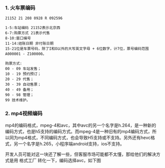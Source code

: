 ### 1. 火车票编码
```
21152 21 208 0928 R 092596
```
```
1-5:车站编码 21152表示北京西
6-7:购票方式 21表示代售
8-10:窗口编号
11-14:结账日期 非付账日期
15-21位是车票号码，除了I和O以外的大写英文字母 + 6位数字，计7位，票号编码范围A000001 - Z100000。
```
```
购票方式:
00 - 09 车站发售；
10 - 19 预约预订；
20 - 29 代售；
30 - 39 自动售票；
40 - 49 备用；
90 - 98 管理；
99 技术维护。
```

### 2. mp4视频编码

mp4的编码格式，mpeg-4和avc，其中avc的另一个名字是h.264，是一种新的编码方式，也是h5支持的编码方式。而mpeg-4是一种旧有的mp4编码方式，所以同为mp4格式，不同编码方式，也会导致H5支持或不支持。另外还有hevc格式，另一个名字是h.265，小程序端android支持，ios不支持。

开发人员可能对这一块还了解一些，但客服市场可能都不太懂，那给他们的解决方式是用 格式工厂 转化一下，编码选择avc，如下图

